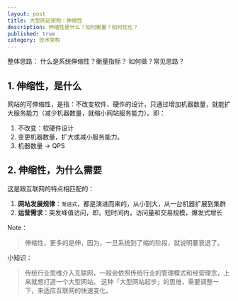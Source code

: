 ```yaml
---
layout: post
title: 大型网站架构：伸缩性
description: 伸缩性是什么？如何衡量？如何优化？
published: true
category: 技术架构
---
```



整体思路：
什么是系统伸缩性？衡量指标？
如何做？常见思路？

## 1. 伸缩性，是什么

网站的可伸缩性，是指：不改变软件、硬件的设计，只通过增加机器数量，就能扩大服务能力（减少机器数量，就缩小网站服务能力）。即：

1. 不改变：软硬件设计
1. 变更机器数量，扩大或减小服务能力。
1. 机器数量 → QPS

## 2. 伸缩性，为什么需要

这是跟互联网的特点相匹配的：

1. **网站发展规律**：`渐进式`，都是演进而来的，从小到大，从一台机器扩展到集群
1. **运营需求**：突发峰值访问，即，短时间内，访问量和交易规模，爆发式增长

Note：

> 伸缩性，更多的是伸，因为，一旦系统到了缩的阶段，就说明要衰退了。

小知识：

> 传统行业思维介入互联网，一般会依照传统行业的管理模式和经营理念，上来就想打造一个大型网站。
这种「大型网站起步」的思维，需要调整一下，来适应互联网的快速变化。







[NingG]:    http://ningg.github.com  "NingG"










